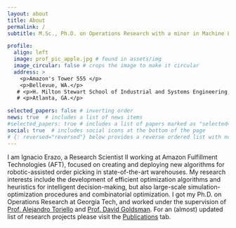 ```yaml
---
layout: about
title: About
permalink: /
subtitle: M.Sc., Ph.D. on Operations Research with a minor in Machine Learning at <a href='https://www.isye.gatech.edu/'>Georgia Tech</a>.

profile:
  align: left
  image: prof_pic_apple.jpg # found in assets/img
  image_circular: false # crops the image to make it circular
  address: >
    <p>Amazon's Tower 555 </p>
    <p>Bellevue, WA.</p>
   # <p>H. Milton Stewart School of Industrial and Systems Engineering, </p>
   # <p>Atlanta, GA.</p>

selected_papers: false # inverting order
news: true  # includes a list of news items
#selected_papers: true # includes a list of papers marked as "selected={true}"
social: true  # includes social icons at the bottom of the page
# {: reversed="reversed"} below provides a reverse ordered list with numbers
---
```


I am Ignacio Erazo, a Research Scientist II working at Amazon Fulfillment Technologies (AFT), focused on creating and deploying new algorithms for robotic-assisted order picking in state-of-the-art warehouses. My research interests include the development of efficient optimization algorithms and heuristics for intelligent decision-making, but also large-scale simulation-optimization procedures and combinatorial optimization. I got my Ph.D. on Operations Research at Georgia Tech, and worked under the supervision of [Prof. Alejandro Toriello](https://sites.gatech.edu/alejandro-toriello/) and [Prof. David Goldsman](https://www.isye.gatech.edu/users/david-goldsman). For an (almost) updated list of research projects please visit the [Publications](https://ierazo.github.io/publications/) tab.

<!---
Some selected publications are:
Revisit below
- Submodular dispatching: Combinatorial optimization problem that generalizes work done in SDD and warehousing.
- A sim opt framework: Applied paper that ...
-  Cost efficient: Optimizing decision-making for sampling
-->


